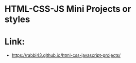 # HTML-CSS-JS Mini Projects or styles
# Link:
- https://rabbi43.github.io/html-css-javascript-projects/

